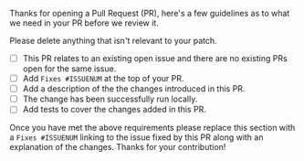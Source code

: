 Thanks for opening a Pull Request (PR), here's a few guidelines as to what we need in your PR before we review it.

Please delete anything that isn't relevant to your patch.

- [ ] This PR relates to an existing open issue and there are no existing PRs open for the same issue.
- [ ] Add `Fixes #ISSUENUM` at the top of your PR.
- [ ] Add a description of the the changes introduced in this PR.
- [ ] The change has been successfully run locally.
- [ ] Add tests to cover the changes added in this PR.

Once you have met the above requirements please replace this section with a `Fixes #ISSUENUM` linking to the issue fixed by this PR along with an explanation of the changes. Thanks for your contribution!
